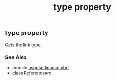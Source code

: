 ﻿---
title: type property
second_title: Aspose.Finance for Python via .NET API References
description: 
type: docs
weight: 130
url: /python-net/aspose.finance.xbrl/referencearc/type/
is_root: false
---

## type property


Gets the link type.

### See Also
* module [aspose.finance.xbrl](../../)
* class [ReferenceArc](/finance/python-net/aspose.finance.xbrl/referencearc)
